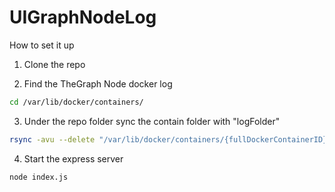 # UIGraphNodeLog
How to set it up

1. Clone the repo

2. Find the TheGraph Node docker log
```bash
cd /var/lib/docker/containers/
```
3. Under the repo folder sync the contain folder with "logFolder"
```bash
rsync -avu --delete "/var/lib/docker/containers/{fullDockerContainerID}" "./logFolder"
```
4. Start the express server
```bash
node index.js
```
